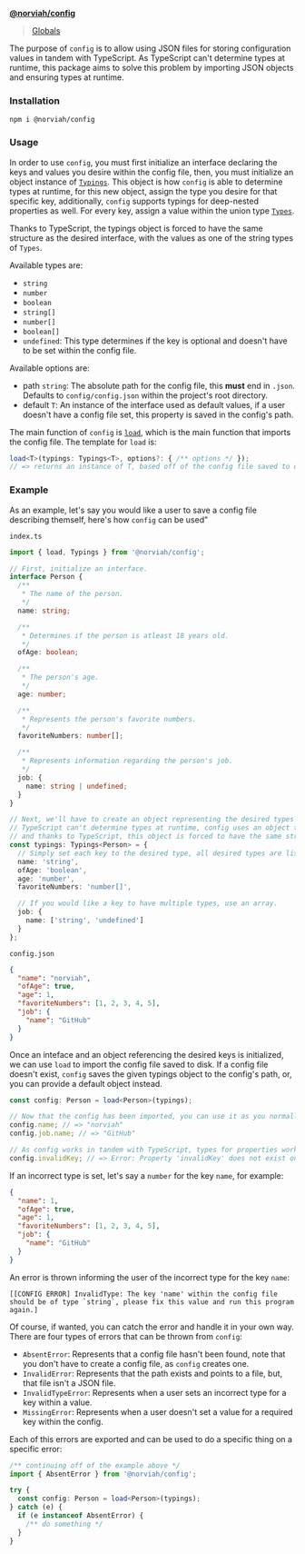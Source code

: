 **[@norviah/config](README.md)**

> [Globals](globals.md)

The purpose of `config` is to allow using JSON files for storing configuration values in tandem with TypeScript. As TypeScript can't determine types at runtime, this package aims to solve this problem by importing JSON objects and ensuring types at runtime.

### Installation

```
npm i @norviah/config
```

### Usage

In order to use `config`, you must first initialize an interface declaring the keys and values you desire within the config file, then, you must initialize an object instance of <code><a href="./src/types/typings.ts">Typings</a></code>. This object is how `config` is able to determine types at runtime, for this new object, assign the type you desire for that specific key, additionally, `config` supports typings for deep-nested properties as well. For every key, assign a value within the union type <code><a href="./src/types/types.ts">Types</a></code>.

Thanks to TypeScript, the typings object is forced to have the same structure as the desired interface, with the values as one of the string types of `Types`.

Available types are:
- `string`
- `number`
- `boolean`
- `string[]`
- `number[]`
- `boolean[]`
- `undefined`: This type determines if the key is optional and doesn't have to be set within the config file.

Available options are:
- path `string`: The absolute path for the config file, this **must** end in `.json`. Defaults to `config/config.json` within the project's root directory.
- default `T`: An instance of the interface used as default values, if a user doesn't have a config file set, this property is saved in the config's path.

The main function of `config` is <code><a href="./src/util/load.ts">load</a></code>, which is the main function that imports the config file. The template for `load` is:

```TypeScript
load<T>(typings: Typings<T>, options?: { /** options */ });
// => returns an instance of T, based off of the config file saved to disk
```

### Example

As an example, let's say you would like a user to save a config file describing themself, here's how `config` can be used"

`index.ts`

```TypeScript
import { load, Typings } from '@norviah/config';

// First, initialize an interface.
interface Person {
  /**
   * The name of the person.
   */
  name: string;

  /**
   * Determines if the person is atleast 18 years old.
   */
  ofAge: boolean;

  /**
   * The person's age.
   */
  age: number;

  /**
   * Represents the person's favorite numbers.
   */
  favoriteNumbers: number[];

  /**
   * Represents information regarding the person's job.
   */
  job: {
    name: string | undefined;
  }
}

// Next, we'll have to create an object representing the desired types for each key. As
// TypeScript can't determine types at runtime, config uses an object to determine this,
// and thanks to TypeScript, this object is forced to have the same structure as the given interface.
const typings: Typings<Person> = {
  // Simply set each key to the desired type, all desired types are listed above.
  name: 'string',
  ofAge: 'boolean',
  age: 'number',
  favoriteNumbers: 'number[]',

  // If you would like a key to have multiple types, use an array.
  job: {
    name: ['string', 'undefined']
  }
};
```

`config.json`

```JSON
{
  "name": "norviah",
  "ofAge": true,
  "age": 1,
  "favoriteNumbers": [1, 2, 3, 4, 5],
  "job": {
    "name": "GitHub"
  }
}
```

Once an inteface and an object referencing the desired keys is initialized, we can use `load` to import the config file saved to disk. If a config file doesn't exist, `config` saves the given typings object to the config's path, or, you can provide a default object instead.

```TypeScript
const config: Person = load<Person>(typings);

// Now that the config has been imported, you can use it as you normally would.
config.name; // => "norviah"
config.job.name; // => "GitHub"

// As config works in tandem with TypeScript, types for properties works as normal as well.
config.invalidKey; // => Error: Property 'invalidKey' does not exist on type 'Person'.
```

If an incorrect type is set, let's say a `number` for the key `name`, for example:

```JSON
{
  "name": 1,
  "ofAge": true,
  "age": 1,
  "favoriteNumbers": [1, 2, 3, 4, 5],
  "job": {
    "name": "GitHub"
  }
}
```

An error is thrown informing the user of the incorrect type for the key `name`:

```
[[CONFIG ERROR] InvalidType: The key 'name' within the config file should be of type `string`, please fix this value and run this program again.]
```

Of course, if wanted, you can catch the error and handle it in your own way. There are four types of errors that can be thrown from `config`:
- `AbsentError`: Represents that a config file hasn't been found, note that you don't have to create a config file, as `config` creates one.
- `InvalidError`: Represents that the path exists and points to a file, but, that file isn't a JSON file.
- `InvalidTypeError`: Represents when a user sets an incorrect type for a key within a value.
- `MissingError`: Represents when a user doesn't set a value for a required key within the config.

Each of this errors are exported and can be used to do a specific thing on a specific error:

```TypeScript
/** continuing off of the example above */
import { AbsentError } from '@norviah/config';

try {
  const config: Person = load<Person>(typings);
} catch (e) {
  if (e instanceof AbsentError) {
    /** do something */
  }
}
```
